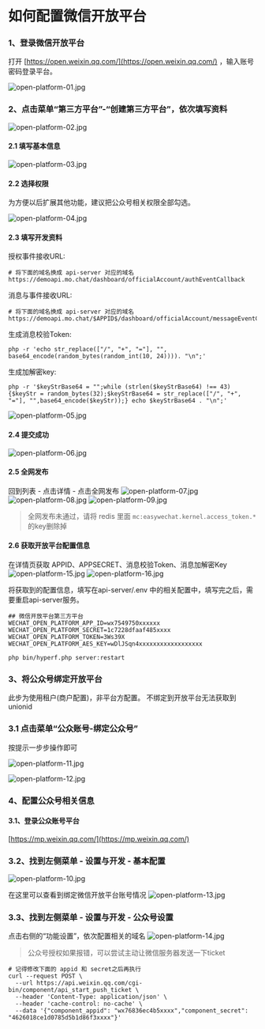# 如何配置微信开放平台

### 1、登录微信开放平台

打开 [https://open.weixin.qq.com/](https://open.weixin.qq.com/) ，输入账号密码登录平台。

![open-platform-01.jpg](https://mochatcloud.oss-cn-beijing.aliyuncs.com/docs/open-platform-01.jpg)

### 2、点击菜单“第三方平台”-“创建第三方平台”，依次填写资料
![open-platform-02.jpg](https://mochatcloud.oss-cn-beijing.aliyuncs.com/docs/open-platform-02.jpg)

#### 2.1 填写基本信息
![open-platform-03.jpg](https://mochatcloud.oss-cn-beijing.aliyuncs.com/docs/open-platform-03.jpg)

#### 2.2 选择权限

为方便以后扩展其他功能，建议把公众号相关权限全部勾选。

![open-platform-04.jpg](https://mochatcloud.oss-cn-beijing.aliyuncs.com/docs/open-platform-04.jpg)

#### 2.3 填写开发资料
授权事件接收URL:
```
# 将下面的域名换成 api-server 对应的域名
https://demoapi.mo.chat/dashboard/officialAccount/authEventCallback
```

消息与事件接收URL:
```
# 将下面的域名换成 api-server 对应的域名
https://demoapi.mo.chat/$APPID$/dashboard/officialAccount/messageEventCallback
```



生成消息校验Token:

```shell
php -r 'echo str_replace(["/", "+", "="], "", base64_encode(random_bytes(random_int(10, 24)))). "\n";'
```

生成加解密key:

```shell
php -r '$keyStrBase64 = "";while (strlen($keyStrBase64) !== 43) {$keyStr = random_bytes(32);$keyStrBase64 = str_replace(["/", "+", "="], "",base64_encode($keyStr));} echo $keyStrBase64 . "\n";'
```
![open-platform-05.jpg](https://mochatcloud.oss-cn-beijing.aliyuncs.com/docs/open-platform-05.jpg)

#### 2.4 提交成功

![open-platform-06.jpg](https://mochatcloud.oss-cn-beijing.aliyuncs.com/docs/open-platform-06.jpg)

#### 2.5 全网发布
回到列表 - 点击详情 - 点击全网发布
![open-platform-07.jpg](https://mochatcloud.oss-cn-beijing.aliyuncs.com/docs/open-platform-07.jpg)
![open-platform-08.jpg](https://mochatcloud.oss-cn-beijing.aliyuncs.com/docs/open-platform-08.jpg)
![open-platform-09.jpg](https://mochatcloud.oss-cn-beijing.aliyuncs.com/docs/open-platform-09.jpg)

> 全网发布未通过，请将 redis 里面  `mc:easywechat.kernel.access_token.*` 的key删除掉

#### 2.6 获取开放平台配置信息
在详情页获取 APPID、APPSECRET、消息校验Token、消息加解密Key
![open-platform-15.jpg](https://mochatcloud.oss-cn-beijing.aliyuncs.com/docs/open-platform-15.jpg)
![open-platform-16.jpg](https://mochatcloud.oss-cn-beijing.aliyuncs.com/docs/open-platform-16.jpg)

将获取到的配置信息，填写在api-server/.env 中的相关配置中，填写完之后，需要重启api-server服务。
```shell script
## 微信开放平台第三方平台
WECHAT_OPEN_PLATFORM_APP_ID=wx7549750xxxxxx
WECHAT_OPEN_PLATFORM_SECRET=1c7228dfaaf485xxxx
WECHAT_OPEN_PLATFORM_TOKEN=3Ws39X
WECHAT_OPEN_PLATFORM_AES_KEY=wDlJSqn4xxxxxxxxxxxxxxxxxx
```

```shell
php bin/hyperf.php server:restart
```



### 3、将公众号绑定开放平台
此步为使用租户(商户配置)，非平台方配置。
不绑定到开放平台无法获取到unionid

### 3.1 点击菜单“公众账号-绑定公众号”

按提示一步步操作即可

![open-platform-11.jpg](https://mochatcloud.oss-cn-beijing.aliyuncs.com/docs/open-platform-11.jpg)

![open-platform-12.jpg](https://mochatcloud.oss-cn-beijing.aliyuncs.com/docs/open-platform-12.jpg)

### 4、配置公众号相关信息

#### 3.1、登录公众账号平台
[https://mp.weixin.qq.com/](https://mp.weixin.qq.com/)

### 3.2、找到左侧菜单 - 设置与开发 - 基本配置
![open-platform-10.jpg](https://mochatcloud.oss-cn-beijing.aliyuncs.com/docs/open-platform-10.jpg)

在这里可以查看到绑定微信开放平台账号情况
 ![open-platform-13.jpg](https://mochatcloud.oss-cn-beijing.aliyuncs.com/docs/open-platform-13.jpg)

### 3.3、找到左侧菜单 - 设置与开发 - 公众号设置
点击右侧的“功能设置”，依次配置相关的域名
![open-platform-14.jpg](https://mochatcloud.oss-cn-beijing.aliyuncs.com/docs/open-platform-14.jpg)

> 公众号授权如果报错，可以尝试主动让微信服务器发送一下ticket


```shell script
# 记得修改下面的 appid 和 secret之后再执行
curl --request POST \
  --url https://api.weixin.qq.com/cgi-bin/component/api_start_push_ticket \
  --header 'Content-Type: application/json' \
  --header 'cache-control: no-cache' \
  --data '{"component_appid": "wx76836ec4b5xxxx","component_secret": "4626018ce1d0785d5b1d86f3xxxx"}'
```
